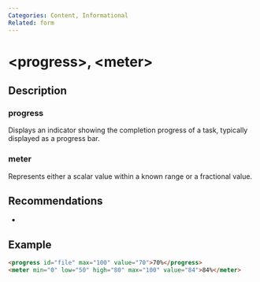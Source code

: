 ```yaml
---
Categories: Content, Informational
Related: form
---
```


# &lt;progress&gt;, &lt;meter&gt;

## Description

### progress

Displays an indicator showing the completion progress of a task, typically displayed as a progress bar.

### meter

Represents either a scalar value within a known range or a fractional value.

## Recommendations

-

## Example

```html
<progress id="file" max="100" value="70">70%</progress>
<meter min="0" low="50" high="80" max="100" value="84">84%</meter>
```
